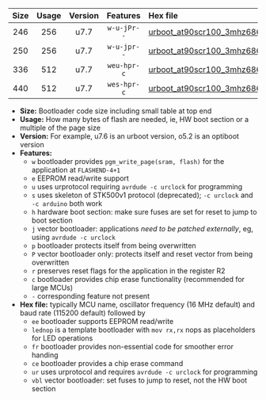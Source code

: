 |Size|Usage|Version|Features|Hex file|
|:-:|:-:|:-:|:-:|:--|
|246|256|u7.7|`w-u-jPr--`|[urboot_at90scr100_3mhz6864_9600bps_lednop_ur_vbl.hex](https://raw.githubusercontent.com/stefanrueger/urboot.hex/main/mcus/at90scr100/fcpu_3mhz6864/9600_bps/urboot_at90scr100_3mhz6864_9600bps_lednop_ur_vbl.hex)|
|250|256|u7.7|`w-u-jpr--`|[urboot_at90scr100_3mhz6864_9600bps_lednop_fr_ur_vbl.hex](https://raw.githubusercontent.com/stefanrueger/urboot.hex/main/mcus/at90scr100/fcpu_3mhz6864/9600_bps/urboot_at90scr100_3mhz6864_9600bps_lednop_fr_ur_vbl.hex)|
|336|512|u7.7|`weu-hpr-c`|[urboot_at90scr100_3mhz6864_9600bps_ee_lednop_fr_ce_ur.hex](https://raw.githubusercontent.com/stefanrueger/urboot.hex/main/mcus/at90scr100/fcpu_3mhz6864/9600_bps/urboot_at90scr100_3mhz6864_9600bps_ee_lednop_fr_ce_ur.hex)|
|440|512|u7.7|`wes-hpr-c`|[urboot_at90scr100_3mhz6864_9600bps_ee_lednop_fr_ce.hex](https://raw.githubusercontent.com/stefanrueger/urboot.hex/main/mcus/at90scr100/fcpu_3mhz6864/9600_bps/urboot_at90scr100_3mhz6864_9600bps_ee_lednop_fr_ce.hex)|

- **Size:** Bootloader code size including small table at top end
- **Usage:** How many bytes of flash are needed, ie, HW boot section or a multiple of the page size
- **Version:** For example, u7.6 is an urboot version, o5.2 is an optiboot version
- **Features:**
  + `w` bootloader provides `pgm_write_page(sram, flash)` for the application at `FLASHEND-4+1`
  + `e` EEPROM read/write support
  + `u` uses urprotocol requiring `avrdude -c urclock` for programming
  + `s` uses skeleton of STK500v1 protocol (deprecated); `-c urclock` and `-c arduino` both work
  + `h` hardware boot section: make sure fuses are set for reset to jump to boot section
  + `j` vector bootloader: applications *need to be patched externally*, eg, using `avrdude -c urclock`
  + `p` bootloader protects itself from being overwritten
  + `P` vector bootloader only: protects itself and reset vector from being overwritten
  + `r` preserves reset flags for the application in the register R2
  + `c` bootloader provides chip erase functionality (recommended for large MCUs)
  + `-` corresponding feature not present
- **Hex file:** typically MCU name, oscillator frequency (16 MHz default) and baud rate (115200 default) followed by
  + `ee` bootloader supports EEPROM read/write
  + `lednop` is a template bootloader with `mov rx,rx` nops as placeholders for LED operations
  + `fr` bootloader provides non-essential code for smoother error handing
  + `ce` bootloader provides a chip erase command
  + `ur` uses urprotocol and requires `avrdude -c urclock` for programming
  + `vbl` vector bootloader: set fuses to jump to reset, not the HW boot section
